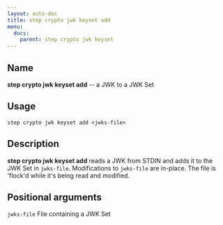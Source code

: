 ```yaml
---
layout: auto-doc
title: step crypto jwk keyset add
menu:
  docs:
    parent: step crypto jwk keyset
---
```


## Name
**step crypto jwk keyset add** -- a JWK to a JWK Set

## Usage

```raw
step crypto jwk keyset add <jwks-file>
```

## Description

**step crypto jwk keyset add** reads a JWK from STDIN and adds it to the JWK
Set in `jwks-file`. Modifications to `jwks-file` are in-place. The file is
'flock'd while it's being read and modified.

## Positional arguments

`jwks-file`
File containing a JWK Set
